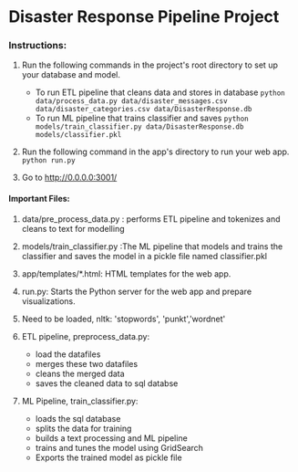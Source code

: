 # Disaster Response Pipeline Project

### Instructions:
1. Run the following commands in the project's root directory to set up your database and model.

    - To run ETL pipeline that cleans data and stores in database
        `python data/process_data.py data/disaster_messages.csv data/disaster_categories.csv data/DisasterResponse.db`
    - To run ML pipeline that trains classifier and saves
        `python models/train_classifier.py data/DisasterResponse.db models/classifier.pkl`

2. Run the following command in the app's directory to run your web app.
    `python run.py`

3. Go to http://0.0.0.0:3001/

#### Important Files: 
1.  data/pre_process_data.py :  performs ETL pipeline and  tokenizes and cleans to text for modelling
2.  models/train_classifier.py :The ML pipeline that  models and trains the classifier and saves the model in a pickle file
named classifier.pkl
3. app/templates/*.html: HTML templates for the web app.
4. run.py: Starts the Python server for the web app and prepare visualizations.
5.  Need to be loaded, nltk: 'stopwords', 'punkt','wordnet'
		
4.  ETL pipeline, preprocess_data.py:  
	- load the datafiles
	- merges these two datafiles 
	- cleans the merged data
	- saves the cleaned data to sql databse
5. ML Pipeline, train_classifier.py:
	- loads the sql database
	- splits the data for training
	- builds a text processing and ML pipeline
	- trains and tunes the  model using GridSearch
	- Exports the trained model as pickle file
	
